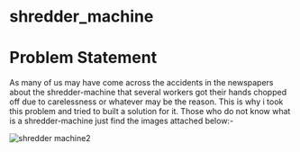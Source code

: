 # shredder_machine

# Problem Statement

As many of us may have come across the accidents in the newspapers about the shredder-machine that several workers got their hands chopped off due to carelessness or whatever may be the reason. This is why i took this problem and tried to built a solution for it. Those who do not know what is a shredder-machine just find the images attached below:-

![shredder machine2](https://user-images.githubusercontent.com/53949585/209928441-0ae49d6f-06f7-44d4-8b4a-a388da534460.jpg)

